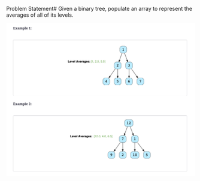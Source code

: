 Problem Statement#
Given a binary tree, populate an array to represent the averages of all of its levels.

<img src="../Assets/Screen Shot 2022-05-09 at 11.12.59 AM.png">
